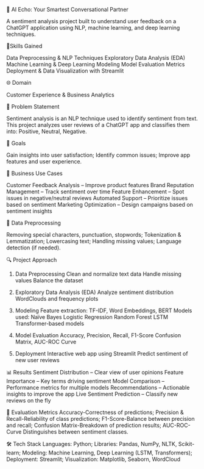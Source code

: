 🤖 AI Echo: Your Smartest Conversational Partner

A sentiment analysis project built to understand user feedback on a ChatGPT application using NLP, machine learning, and deep learning techniques.

🧠Skills Gained

Data Preprocessing & NLP Techniques
Exploratory Data Analysis (EDA)
Machine Learning & Deep Learning Modeling
Model Evaluation Metrics
Deployment & Data Visualization with Streamlit

🌐 Domain

Customer Experience & Business Analytics

📌 Problem Statement

Sentiment analysis is an NLP technique used to identify sentiment from text.
This project analyzes user reviews of a ChatGPT app and classifies them into:
Positive,
Neutral,
Negative.

🎯 Goals

Gain insights into user satisfaction;
Identify common issues;
Improve app features and user experience.

💼 Business Use Cases

Customer Feedback Analysis – Improve product features
Brand Reputation Management – Track sentiment over time
Feature Enhancement – Spot issues in negative/neutral reviews
Automated Support – Prioritize issues based on sentiment
Marketing Optimization – Design campaigns based on sentiment insights

🧹 Data Preprocessing

Removing special characters, punctuation, stopwords;
Tokenization & Lemmatization;
Lowercasing text;
Handling missing values;
Language detection (if needed).

🔍 Project Approach
1. Data Preprocessing
Clean and normalize text data
Handle missing values
Balance the dataset

2. Exploratory Data Analysis (EDA)
Analyze sentiment distribution
WordClouds and frequency plots

3. Modeling
Feature extraction: TF-IDF, Word Embeddings, BERT
Models used:
Naïve Bayes
Logistic Regression
Random Forest
LSTM
Transformer-based models

4. Model Evaluation
Accuracy, Precision, Recall, F1-Score
Confusion Matrix, AUC-ROC Curve

5. Deployment
Interactive web app using Streamlit
Predict sentiment of new user reviews

📊 Results
Sentiment Distribution – Clear view of user opinions
Feature Importance – Key terms driving sentiment
Model Comparison – Performance metrics for multiple models
Recommendations – Actionable insights to improve the app
Live Sentiment Prediction – Classify new reviews on the fly

🧪 Evaluation Metrics
Accuracy-Correctness of predictions;
Precision & Recall-Reliability of class predictions;
F1-Score-Balance between precision and recall;
Confusion Matrix-Breakdown of prediction results;
AUC-ROC-Curve	Distinguishes between sentiment classes.

🛠️ Tech Stack
Languages: Python;
Libraries: Pandas, NumPy, NLTK, Scikit-learn;
Modeling: Machine Learning, Deep Learning (LSTM, Transformers);
Deployment: Streamlit;
Visualization: Matplotlib, Seaborn, WordCloud
